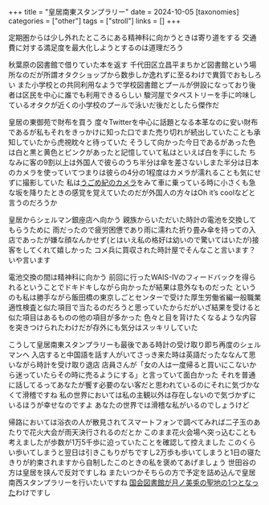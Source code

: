 +++
title = "皇居南東スタンプラリー"
date = 2024-10-05
[taxonomies]
categories = ["other"]
tags = ["stroll"]
links = []
+++

定期圏からは少し外れたところにある精神科に向かうときは寄り道をする
交通費に対する満足度を最大化しようとするのは道理だろう

秋葉原の図書館で借りていた本を返す
千代田区立昌平まちかど図書館という場所なのだが所謂オタクショップから数歩しか逸れずに至るわけで異質でおもしろい
また小学校との共同利用なようで学校図書館とプールが併設になっており後者は区民を中心に誰でも利用できるらしい
駿河屋でタペストリーを手に吟味しているオタクが近くの小学校のプールで泳いだ後だとしたら傑作だ

皇居の東御苑で財布を買う
度々Twitterを中心に話題となる本革なのに安い財布であるが私もそれをきっかけに知った口でまた売り切れが続出していたことも承知していたから虎視眈々と待っていた
そうして向かった今日であるがあった色は白と黒と黄色とピンクがあったと記憶していて私はといえば白を手にした
ちなみに客の9割以上は外国人で彼らのうち半分は傘を差さないしまた半分は日本のカメラを使っていてつまりは彼らの4分の1程度はカメラが濡れることも気にせずに撮影していた
私は[うごめ紀のカメラ](https://x.com/ugomekimushi/status/1742849518801215573?s=46&t=xNDEvnv2Gpxg3Zb4ZjEQRg)をみて車に乗っている時に小さくも急な坂を降りたときの感覚を覚えていたのだが外国人の方々はOh it’s coolなどと言うのだろうか

皇居からシェルマン銀座店へ向かう
親族からいただいた時計の電池を交換してもらうために
雨だったので疲労困憊であり雨に濡れた折り畳み傘を持っての入店であったが嫌な顔なんかせず(とはいえ私の格好は幼いので驚いてはいたが)接客をしてくれて嬉しかった
コメ兵に買収された時計屋でそんなこと言います？
いや言います

電池交換の間は精神科に向かう
前回に行ったWAIS-Ⅳのフィードバックを得られるということでドキドキしながら向かったが結果は意外なものだった
というのも私は勝手ながら飯田橋の東京しごとセンターで受けた厚生労働省編一般職業適性検査と似た項目で当たるのだろうと思っていたからだがいざ結果を受けると似た項目はあるものの他の項目が多かった
色々と目を背けたくなるような内容を突きつけられたわけだが存外にも気分はスッキリしていた

こうして皇居南東スタンプラリーも最後である時計の受け取り即ち再度のシェルマンへ
入店すると中国語を話す人がいてさっき来た時は英語だったななんて思いながら時計を受け取り退店
店員さんが「女の人は一度帰ると買いにこないから迷っていたらその時に売るようにする」と言っていて面白かった
それを普通に話してるってあなたが饗す必要のない客だと思われているのにそれに気づかなくて滑稽ですね
私の世界においては私の主観以外は存在しないので気づかずにいるほうが幸せなのですよ
あなたの世界では滑稽な私がいるのでしょうけど

帰路においては浴衣の人が散見されてスマートフォンで調べてみれば二子玉のあたりで花火大会が雨天決行されるのだとか
このまま花火会場へ突っ込むことも考えましたが歩数が1万5千歩に迫っていたことを確認して控えました
このくらい歩いてしまうと翌日は引きこもりがちですし2万歩も歩いてしまうと1日の寝たきりが約束されますから自制したこのときの私を褒めてあげましょう
世田谷の方は皇居を挟んで反対ですしね
またいつかそちらの方で予定を詰め込んで皇居南西スタンプラリーを行いたいですね
[国会図書館が月ノ美兎の聖地の1つとなった](https://youtu.be/paCPv0-jB5w?si=YtJySWVr5jwPmQ3O)わけですし
